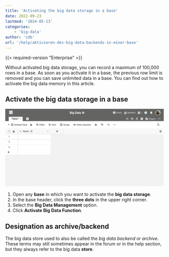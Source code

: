 ```yaml
---
title: 'Activating the big data storage in a base'
date: 2022-09-23
lastmod: '2024-05-13'
categories:
    - 'big-data'
author: 'cdb'
url: '/help/aktivieren-des-big-data-backends-in-einer-base'
---
```


{{< required-version "Enterprise" >}}

Without activated big data storage, you can record a maximum of 100,000 rows in a base. As soon as you activate it in a base, the previous row limit is removed and you can save unlimited data in a base. You can find out how to activate the big data memory in this article.

## Activate the big data storage in a base

![How to activate the Big Data backend](images/activate-big-data.gif)

1. Open any **base** in which you want to activate the **big data storage**.
2. In the base header, click the **three dots** in the upper right corner.
3. Select the **Big Data Management** option.
4. Click **Activate Big Data Function**.

## Designation as archive/backend

The big data store used to also be called the _big data backend_ or _archive_. These terms may still sometimes appear in the forum or in the help section, but they always refer to the big data **store**.
